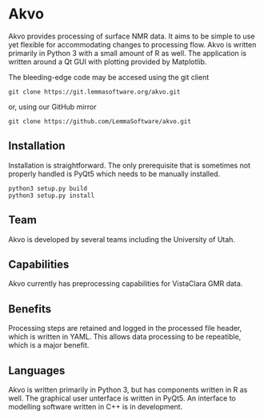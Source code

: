 # Akvo 
 Akvo provides processing of surface NMR data. It aims to be simple to use yet flexible for accommodating changes to processing flow. Akvo is written primarily in Python 3 with a small amount of R as well. The application is written around a Qt GUI with plotting provided by Matplotlib.

The bleeding-edge code may be accesed using the git client 
```
git clone https://git.lemmasoftware.org/akvo.git  
```
or, using our GitHub mirror 
```
git clone https://github.com/LemmaSoftware/akvo.git  
```

## Installation 
Installation is straightforward. The only prerequisite that is sometimes not properly handled is PyQt5 which needs to be manually installed. 

```
python3 setup.py build 
python3 setup.py install
```

## Team 
Akvo is developed by several teams including the University of Utah.

## Capabilities 
Akvo currently has preprocessing capabilities for VistaClara GMR data. 

## Benefits 
Processing steps are retained and logged in the processed file header, which is written in YAML. 
This allows data processing to be repeatible, which is a major benefit. 

## Languages
Akvo is written primarily in Python 3, but has components written in R as well. The graphical user unterface is written in PyQt5.  An interface to modelling software written in C++ is in development. 
